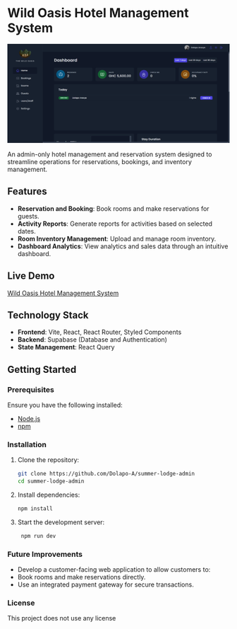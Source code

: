 # Wild Oasis Hotel Management System

![Wild Oasis Dashboard](./src/assets/dashboard.png)

An admin-only hotel management and reservation system designed to streamline operations for reservations, bookings, and inventory management.

## Features

- **Reservation and Booking**: Book rooms and make reservations for guests.
- **Activity Reports**: Generate reports for activities based on selected dates.
- **Room Inventory Management**: Upload and manage room inventory.
- **Dashboard Analytics**: View analytics and sales data through an intuitive dashboard.

## Live Demo

[Wild Oasis Hotel Management System](https://hotel-management-system-ochre.vercel.app/)

## Technology Stack

- **Frontend**: Vite, React, React Router, Styled Components
- **Backend**: Supabase (Database and Authentication)
- **State Management**: React Query

## Getting Started

### Prerequisites

Ensure you have the following installed:

- [Node.js](https://nodejs.org/)
- [npm](https://www.npmjs.com/)

### Installation

1. Clone the repository:

   ```bash
   git clone https://github.com/Dolapo-A/summer-lodge-admin
   cd summer-lodge-admin

   ```

2. Install dependencies:

   ```bash
   npm install

   ```

3. Start the development server:

   ```bash
    npm run dev
   ```

### Future Improvements

- Develop a customer-facing web application to allow customers to:
- Book rooms and make reservations directly.
- Use an integrated payment gateway for secure transactions.

### License

This project does not use any license
